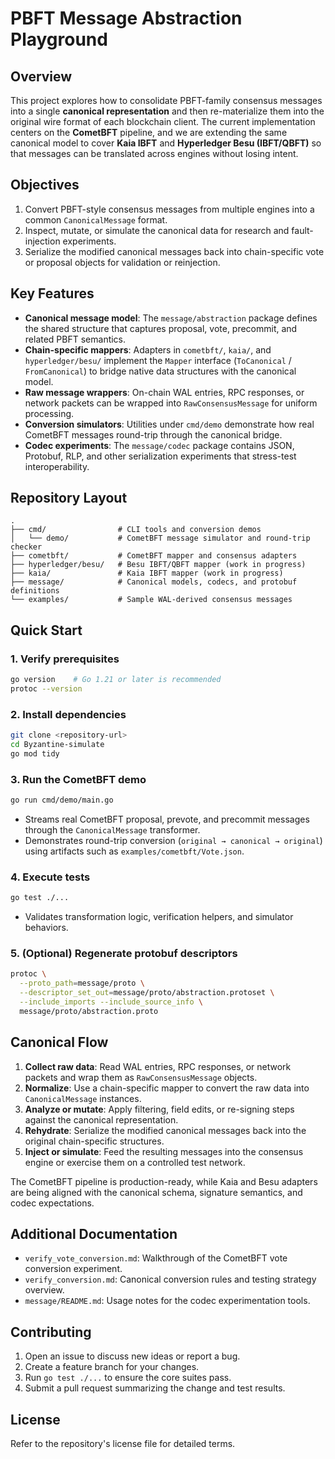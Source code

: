 # PBFT Message Abstraction Playground

## Overview
This project explores how to consolidate PBFT-family consensus messages into a single **canonical representation** and then re-materialize them into the original wire format of each blockchain client. The current implementation centers on the **CometBFT** pipeline, and we are extending the same canonical model to cover **Kaia IBFT** and **Hyperledger Besu (IBFT/QBFT)** so that messages can be translated across engines without losing intent.

## Objectives
1. Convert PBFT-style consensus messages from multiple engines into a common `CanonicalMessage` format.
2. Inspect, mutate, or simulate the canonical data for research and fault-injection experiments.
3. Serialize the modified canonical messages back into chain-specific vote or proposal objects for validation or reinjection.

## Key Features
- **Canonical message model**: The `message/abstraction` package defines the shared structure that captures proposal, vote, precommit, and related PBFT semantics.
- **Chain-specific mappers**: Adapters in `cometbft/`, `kaia/`, and `hyperledger/besu/` implement the `Mapper` interface (`ToCanonical` / `FromCanonical`) to bridge native data structures with the canonical model.
- **Raw message wrappers**: On-chain WAL entries, RPC responses, or network packets can be wrapped into `RawConsensusMessage` for uniform processing.
- **Conversion simulators**: Utilities under `cmd/demo` demonstrate how real CometBFT messages round-trip through the canonical bridge.
- **Codec experiments**: The `message/codec` package contains JSON, Protobuf, RLP, and other serialization experiments that stress-test interoperability.

## Repository Layout
```
.
├── cmd/                # CLI tools and conversion demos
│   └── demo/           # CometBFT message simulator and round-trip checker
├── cometbft/           # CometBFT mapper and consensus adapters
├── hyperledger/besu/   # Besu IBFT/QBFT mapper (work in progress)
├── kaia/               # Kaia IBFT mapper (work in progress)
├── message/            # Canonical models, codecs, and protobuf definitions
└── examples/           # Sample WAL-derived consensus messages
```

## Quick Start
### 1. Verify prerequisites
```bash
go version    # Go 1.21 or later is recommended
protoc --version
```

### 2. Install dependencies
```bash
git clone <repository-url>
cd Byzantine-simulate
go mod tidy
```

### 3. Run the CometBFT demo
```bash
go run cmd/demo/main.go
```
- Streams real CometBFT proposal, prevote, and precommit messages through the `CanonicalMessage` transformer.
- Demonstrates round-trip conversion (`original → canonical → original`) using artifacts such as `examples/cometbft/Vote.json`.

### 4. Execute tests
```bash
go test ./...
```
- Validates transformation logic, verification helpers, and simulator behaviors.

### 5. (Optional) Regenerate protobuf descriptors
```bash
protoc \
  --proto_path=message/proto \
  --descriptor_set_out=message/proto/abstraction.protoset \
  --include_imports --include_source_info \
  message/proto/abstraction.proto
```

## Canonical Flow
1. **Collect raw data**: Read WAL entries, RPC responses, or network packets and wrap them as `RawConsensusMessage` objects.
2. **Normalize**: Use a chain-specific mapper to convert the raw data into `CanonicalMessage` instances.
3. **Analyze or mutate**: Apply filtering, field edits, or re-signing steps against the canonical representation.
4. **Rehydrate**: Serialize the modified canonical messages back into the original chain-specific structures.
5. **Inject or simulate**: Feed the resulting messages into the consensus engine or exercise them on a controlled test network.

The CometBFT pipeline is production-ready, while Kaia and Besu adapters are being aligned with the canonical schema, signature semantics, and codec expectations.

## Additional Documentation
- `verify_vote_conversion.md`: Walkthrough of the CometBFT vote conversion experiment.
- `verify_conversion.md`: Canonical conversion rules and testing strategy overview.
- `message/README.md`: Usage notes for the codec experimentation tools.

## Contributing
1. Open an issue to discuss new ideas or report a bug.
2. Create a feature branch for your changes.
3. Run `go test ./...` to ensure the core suites pass.
4. Submit a pull request summarizing the change and test results.

## License
Refer to the repository's license file for detailed terms.
